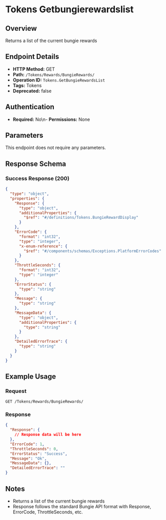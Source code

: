 # Tokens Getbungierewardslist

## Overview
Returns a list of the current bungie rewards

## Endpoint Details
- **HTTP Method:** GET
- **Path:** `/Tokens/Rewards/BungieRewards/`
- **Operation ID:** `Tokens.GetBungieRewardsList`
- **Tags:** Tokens
- **Deprecated:** false

## Authentication
- **Required:** No\n- **Permissions:** None

## Parameters

This endpoint does not require any parameters.

## Response Schema

### Success Response (200)
```json
{
  "type": "object",
  "properties": {
    "Response": {
      "type": "object",
      "additionalProperties": {
        "$ref": "#/definitions/Tokens.BungieRewardDisplay"
      }
    },
    "ErrorCode": {
      "format": "int32",
      "type": "integer",
      "x-enum-reference": {
        "$ref": "#/components/schemas/Exceptions.PlatformErrorCodes"
      }
    },
    "ThrottleSeconds": {
      "format": "int32",
      "type": "integer"
    },
    "ErrorStatus": {
      "type": "string"
    },
    "Message": {
      "type": "string"
    },
    "MessageData": {
      "type": "object",
      "additionalProperties": {
        "type": "string"
      }
    },
    "DetailedErrorTrace": {
      "type": "string"
    }
  }
}
```


## Example Usage

### Request
```http
GET /Tokens/Rewards/BungieRewards/
```

### Response
```json
{
  "Response": {
    // Response data will be here
  },
  "ErrorCode": 1,
  "ThrottleSeconds": 0,
  "ErrorStatus": "Success",
  "Message": "Ok",
  "MessageData": {},
  "DetailedErrorTrace": ""
}
```

## Notes
- Returns a list of the current bungie rewards
- Response follows the standard Bungie API format with Response, ErrorCode, ThrottleSeconds, etc.
